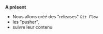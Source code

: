 
  
**A présent**
- Nous allons créé des "releases"  `Git Flow` 
- les "pusher", 
- suivre leur contenu


